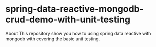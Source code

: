 # spring-data-reactive-mongodb-crud-demo-with-unit-testing
About This repository show you how to using spring data reactive with mongodb with covering the basic unit testing.
